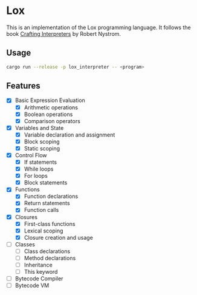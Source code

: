 # Lox

This is an implementation of the Lox programming language. It follows the book [Crafting Interpreters](https://craftinginterpreters.com/) by Robert Nystrom.

## Usage

```bash
cargo run --release -p lox_interpreter -- <program>
```

## Features

- [x] Basic Expression Evaluation
  - [x] Arithmetic operations
  - [x] Boolean operations
  - [x] Comparison operators
- [x] Variables and State
  - [x] Variable declaration and assignment
  - [x] Block scoping
  - [x] Static scoping
- [x] Control Flow
  - [x] If statements
  - [x] While loops
  - [x] For loops
  - [x] Block statements
- [x] Functions
  - [x] Function declarations
  - [x] Return statements
  - [x] Function calls
- [x] Closures
  - [x] First-class functions
  - [x] Lexical scoping
  - [x] Closure creation and usage
- [ ] Classes
  - [ ] Class declarations
  - [ ] Method declarations
  - [ ] Inheritance
  - [ ] This keyword
- [ ] Bytecode Compiler
- [ ] Bytecode VM
